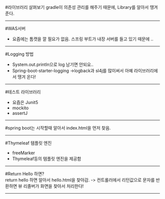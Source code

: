 #라이브러리 살펴보기
gradle이 의존성 관리를 해주기 때문에, Library를 알아서 땡겨 준다.

---

#WAS서버

- 요즘에는 톰캣을 깔 필요가 없음. 스프링 부트가 내장 서버를 들고 있기 때문에 ..

---

#Logging 방법

- System.out.println으로 log 남기면 안되요..
- Spring-boot-starter-logging ->logback과 sl4j를 많이써서 아예 라이브러리에서 땡겨 온다!

---

#테스트 라이브러리

- 요즘은 Junit5
- mockito
- assertJ

---

#spring boot는 시작할때 알아서 index.html을 먼저 찾음.

---

#Thymeleaf 템플릿 엔진

- freeMarker
- Thymeleaf등의 템플릿 엔진을 제공함

---

#Return Hello 하면?  
return hello 하면 알아서 hello.html을 찾아감.
-> 컨트롤러에서 리턴값으로 문자를 반환하면 뷰 리졸버가 화면을 찾아서 처리한다!

---
